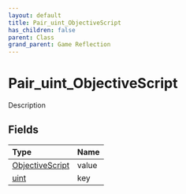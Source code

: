 ```yaml
---
layout: default
title: Pair_uint_ObjectiveScript
has_children: false
parent: Class
grand_parent: Game Reflection
---
```

# Pair_uint_ObjectiveScript
Description 

## Fields

| Type | Name |
|:-------------|:--------------|
| [ObjectiveScript](/docs/game-reflection/classes/objective_script) | value |
| [uint](/docs/game-reflection/components/uint) | key |

